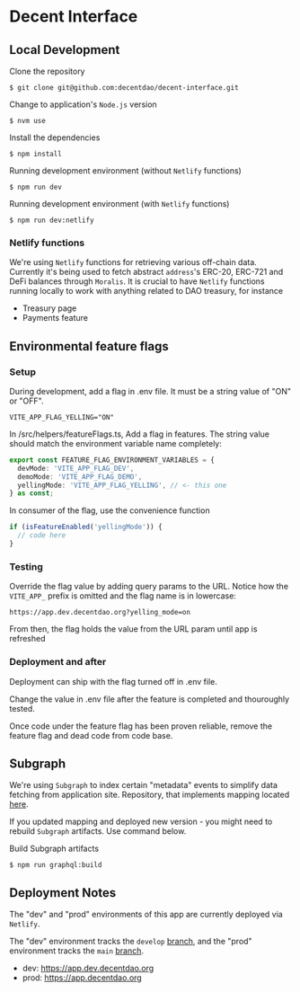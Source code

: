 # Decent Interface

## Local Development

Clone the repository

```shell
$ git clone git@github.com:decentdao/decent-interface.git
```

Change to application's `Node.js` version

```shell
$ nvm use
```

Install the dependencies

```shell
$ npm install
```

Running development environment (without `Netlify` functions)

```shell
$ npm run dev
```

Running development environment (with `Netlify` functions)

```shell
$ npm run dev:netlify
```

### Netlify functions

We're using `Netlify` functions for retrieving various off-chain data.
Currently it's being used to fetch abstract `address`'s ERC-20, ERC-721 and DeFi balances through `Moralis`.
It is crucial to have `Netlify` functions running locally to work with anything related to DAO treasury, for instance

- Treasury page
- Payments feature

## Environmental feature flags

### Setup

During development, add a flag in .env file. It must be a string value of "ON" or "OFF".

```shell
VITE_APP_FLAG_YELLING="ON"
```

In /src/helpers/featureFlags.ts, Add a flag in features. The string value should match the environment variable name completely:

```typescript
export const FEATURE_FLAG_ENVIRONMENT_VARIABLES = {
  devMode: 'VITE_APP_FLAG_DEV',
  demoMode: 'VITE_APP_FLAG_DEMO',
  yellingMode: 'VITE_APP_FLAG_YELLING', // <- this one
} as const;
```

In consumer of the flag, use the convenience function

```typescript
if (isFeatureEnabled('yellingMode')) {
  // code here
}
```

### Testing

Override the flag value by adding query params to the URL. Notice how the `VITE_APP_` prefix is omitted and the flag name is in lowercase:

```
https://app.dev.decentdao.org?yelling_mode=on
```

From then, the flag holds the value from the URL param until app is refreshed

### Deployment and after

Deployment can ship with the flag turned off in .env file.

Change the value in .env file after the feature is completed and thouroughly tested.

Once code under the feature flag has been proven reliable, remove the feature flag and dead code from code base.

## Subgraph

We're using `Subgraph` to index certain "metadata" events to simplify data fetching from application site.
Repository, that implements mapping located [here](https://github.com/decentdao/decent-subgraph).

If you updated mapping and deployed new version - you might need to rebuild `Subgraph` artifacts. Use command below.

Build Subgraph artifacts

```shell
$ npm run graphql:build
```

## Deployment Notes

The "dev" and "prod" environments of this app are currently deployed via `Netlify`.

The "dev" environment tracks the `develop` [branch](https://github.com/decentdao/decent-interface/tree/develop), and the "prod" environment tracks the `main` [branch](https://github.com/decentdao/decent-interface/tree/main).

- dev: https://app.dev.decentdao.org
- prod: https://app.decentdao.org
